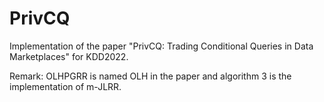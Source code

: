 # PrivCQ
Implementation of the paper "PrivCQ: Trading Conditional Queries in Data Marketplaces" for KDD2022.

Remark: OLHPGRR is named OLH in the paper and algorithm 3 is the implementation of m-JLRR.
